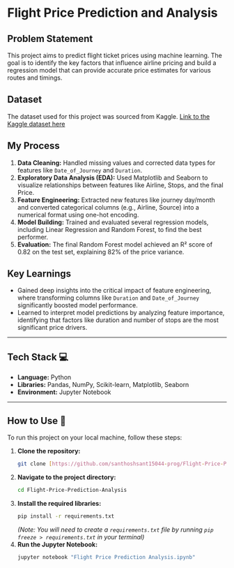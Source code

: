 # Flight Price Prediction and Analysis
## Problem Statement
This project aims to predict flight ticket prices using machine learning. The goal is to identify the key factors that influence airline pricing and build a regression model that can provide accurate price estimates for various routes and timings.
## Dataset
The dataset used for this project was sourced from Kaggle. [Link to the Kaggle dataset here](https://www.kaggle.com/datasets/nikhilmittal/flight-fare-prediction-mh)
## My Process
1.  **Data Cleaning:** Handled missing values and corrected data types for features like `Date_of_Journey` and `Duration`.
2.  **Exploratory Data Analysis (EDA):** Used Matplotlib and Seaborn to visualize relationships between features like Airline, Stops, and the final Price.
3.  **Feature Engineering:** Extracted new features like journey day/month and converted categorical columns (e.g., Airline, Source) into a numerical format using one-hot encoding.
4.  **Model Building:** Trained and evaluated several regression models, including Linear Regression and Random Forest, to find the best performer.
5.  **Evaluation:** The final Random Forest model achieved an R² score of 0.82 on the test set, explaining 82% of the price variance.
## Key Learnings
- Gained deep insights into the critical impact of feature engineering, where transforming columns like `Duration` and `Date_of_Journey` significantly boosted model performance.
- Learned to interpret model predictions by analyzing feature importance, identifying that factors like duration and number of stops are the most significant price drivers.

---
## Tech Stack 💻
* **Language:** Python
* **Libraries:** Pandas, NumPy, Scikit-learn, Matplotlib, Seaborn
* **Environment:** Jupyter Notebook

---
## How to Use 🚀
To run this project on your local machine, follow these steps:
1.  **Clone the repository:**
    ```bash
    git clone [https://github.com/santhoshsant15044-prog/Flight-Price-Prediction-Analysis.git](https://github.com/santhoshsant15044-prog/Flight-Price-Prediction-Analysis.git)
    ```
2.  **Navigate to the project directory:**
    ```bash
    cd Flight-Price-Prediction-Analysis
    ```
3.  **Install the required libraries:**
    ```bash
    pip install -r requirements.txt
    ```
    *(Note: You will need to create a `requirements.txt` file by running `pip freeze > requirements.txt` in your terminal)*
4.  **Run the Jupyter Notebook:**
    ```bash
    jupyter notebook "Flight Price Prediction Analysis.ipynb"
    ```
